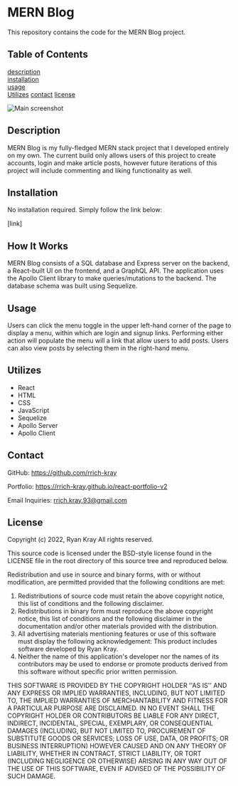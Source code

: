 # MERN Blog

This repository contains the code for the MERN Blog project.

## Table of Contents

[description](#description)  
[installation](#installation)  
[usage](#usage)  
[Utilizes](#utilizes)
[contact](#contact)
[license](#license)

![Main screenshot](.client/src/assets/images/screen1.png)

## Description

MERN Blog is my fully-fledged MERN stack project that I developed entirely on my own. The current build only allows users of this project to create accounts, login and make article posts, however future iterations of this project will include commenting and liking functionality as well.

## Installation

No installation required. Simply follow the link below:

[link]

## How It Works

MERN Blog consists of a SQL database and Express server on the backend, a React-built UI on the frontend, and a GraphQL API. The application uses the Apollo Client library to make queries/mutations to the backend. The database schema was built using Sequelize.

## Usage

Users can click the menu toggle in the upper left-hand corner of the page to display a menu, within which are login and signup links. Performing either action will populate the menu will a link that allow users to add posts. Users can also view posts by selecting them in the right-hand menu.

## Utilizes

- React
- HTML
- CSS
- JavaScript
- Sequelize
- Apollo Server
- Apollo Client

## Contact

GitHub:
https://github.com/rrich-kray

Portfolio:
https://rrich-kray.github.io/react-portfolio-v2

Email Inquiries:
rrich.kray.93@gmail.com

## License

Copyright (c) 2022, Ryan Kray
All rights reserved.

This source code is licensed under the BSD-style license found in the LICENSE file in the root directory of this source tree and reproduced below.

Redistribution and use in source and binary forms, with or without modification, are permitted provided that the following conditions are met:

1. Redistributions of source code must retain the above copyright notice, this list of conditions and the following disclaimer.
2. Redistributions in binary form must reproduce the above copyright notice, this list of conditions and the following disclaimer in the documentation and/or other materials provided with the distribution.
3. All advertising materials mentioning features or use of this software must display the following acknowledgement: This product includes software developed by Ryan Kray.
4. Neither the name of this application's developer nor the names of its contributors may be used to endorse or promote products derived from this software without specific prior written permission.

THIS SOFTWARE IS PROVIDED BY THE COPYRIGHT HOLDER ''AS IS'' AND ANY EXPRESS OR IMPLIED WARRANTIES, INCLUDING, BUT NOT LIMITED TO, THE IMPLIED WARRANTIES OF MERCHANTABILITY AND FITNESS FOR A PARTICULAR PURPOSE ARE DISCLAIMED. IN NO EVENT SHALL THE COPYRIGHT HOLDER OR CONTRIBUTORS BE LIABLE FOR ANY DIRECT, INDIRECT, INCIDENTAL, SPECIAL, EXEMPLARY, OR CONSEQUENTIAL DAMAGES (INCLUDING, BUT NOT LIMITED TO, PROCUREMENT OF SUBSTITUTE GOODS OR SERVICES; LOSS OF USE, DATA, OR PROFITS; OR BUSINESS INTERRUPTION) HOWEVER CAUSED AND ON ANY THEORY OF LIABILITY, WHETHER IN CONTRACT, STRICT LIABILITY, OR TORT (INCLUDING NEGLIGENCE OR OTHERWISE) ARISING IN ANY WAY OUT OF THE USE OF THIS SOFTWARE, EVEN IF ADVISED OF THE POSSIBILITY OF SUCH DAMAGE.
